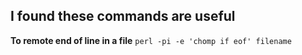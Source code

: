## I found these commands are useful 

**To remote end of line in a file**
`perl -pi -e 'chomp if eof' filename`
